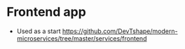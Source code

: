 # Frontend app

- Used as a start https://github.com/DevTshape/modern-microservices/tree/master/services/frontend
